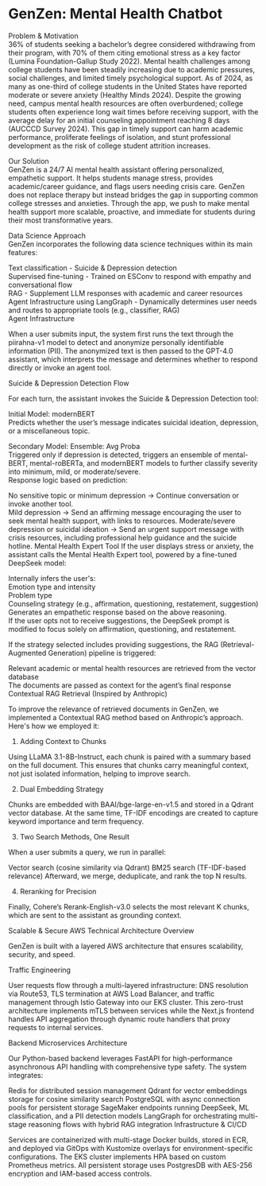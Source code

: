 # GenZen: Mental Health Chatbot

Problem & Motivation     
36% of students seeking a bachelor’s degree considered withdrawing from their program, with 70% of them citing emotional stress as a key factor (Lumina Foundation-Gallup Study 2022). Mental health challenges among college students have been steadily increasing due to academic pressures, social challenges, and limited timely psychological support. As of 2024, as many as one-third of college students in the United States have reported moderate or severe anxiety (Healthy Minds 2024). Despite the growing need, campus mental health resources are often overburdened; college students often experience long wait times before receiving support, with the average delay for an initial counseling appointment reaching 8 days (AUCCCD Survey 2024). This gap in timely support can harm academic performance, proliferate feelings of isolation, and stunt professional development as the risk of college student attrition increases.

Our Solution  
GenZen is a 24/7 AI mental health assistant offering personalized, empathetic support. It helps students manage stress, provides academic/career guidance, and flags users needing crisis care. GenZen does not replace therapy but instead bridges the gap in supporting common college stresses and anxieties. Through the app, we push to make mental health support more scalable, proactive, and immediate for students during their most transformative years. 

Data Science Approach  
GenZen incorporates the following data science techniques within its main features: 

Text classification - Suicide & Depression detection   
Supervised fine-tuning - Trained on ESConv to respond with empathy and conversational flow   
RAG - Supplement LLM responses with academic and career resources   
Agent Infrastructure using LangGraph - Dynamically determines user needs and routes to appropriate tools (e.g., classifier, RAG)   
Agent Infrastructure    


When a user submits input, the system first runs the text through the piirahna-v1 model to detect and anonymize personally identifiable information (PII). The anonymized text is then passed to the GPT-4.0 assistant, which interprets the message and determines whether to respond directly or invoke an agent tool. 

Suicide & Depression Detection Flow  

For each turn, the assistant invokes the Suicide & Depression Detection tool: 

Initial Model: modernBERT  
Predicts whether the user’s message indicates suicidal ideation, depression, or a miscellaneous topic.  

 
Secondary Model: Ensemble: Avg Proba  
Triggered only if depression is detected, triggers an ensemble of mental-BERT, mental-roBERTa, and modernBERT models to further classify severity into minimum, mild, or moderate/severe.  
Response logic based on prediction:  

No sensitive topic or minimum depression → Continue conversation or invoke another tool.  
Mild depression → Send an affirming message encouraging the user to seek mental health support, with links to resources. 
Moderate/severe depression or suicidal ideation → Send an urgent support message with crisis resources, including professional help guidance and the suicide hotline. 
Mental Health Expert Tool
If the user displays stress or anxiety, the assistant calls the Mental Health Expert tool, powered by a fine-tuned DeepSeek model: 

Internally infers the user's:  
Emotion type and intensity  
Problem type  
Counseling strategy (e.g., affirmation, questioning, restatement, suggestion)  
Generates an empathetic response based on the above reasoning.  
If the user opts not to receive suggestions, the DeepSeek prompt is modified to focus solely on affirmation, questioning, and restatement.  

If the strategy selected includes providing suggestions, the RAG (Retrieval-Augmented Generation) pipeline is triggered:  

Relevant academic or mental health resources are retrieved from the vector database  
The documents are passed as context for the agent’s final response  
Contextual RAG Retrieval (Inspired by Anthropic)   


To improve the relevance of retrieved documents in GenZen, we implemented a Contextual RAG method based on Anthropic’s approach. Here's how we employed it:  
 
1. Adding Context to Chunks 

Using LLaMA 3.1-8B-Instruct, each chunk is paired with a summary based on the full document. This ensures that chunks carry meaningful context, not just isolated information, helping to improve search. 

2. Dual Embedding Strategy 

Chunks are embedded with BAAI/bge-large-en-v1.5 and stored in a Qdrant vector database. At the same time, TF-IDF encodings are created to capture keyword importance and term frequency. 

3. Two Search Methods, One Result 

When a user submits a query, we run in parallel: 

Vector search (cosine similarity via Qdrant) 
BM25 search (TF-IDF-based relevance) 
Afterward, we merge, deduplicate, and rank the top N results. 
 
4. Reranking for Precision 
 
Finally, Cohere’s Rerank-English-v3.0 selects the most relevant K chunks, which are sent to the assistant as grounding context. 

 

Scalable & Secure AWS Technical Architecture Overview 

GenZen is built with a layered AWS architecture that ensures scalability, security, and speed. 

Traffic Engineering 

User requests flow through a multi-layered infrastructure: DNS resolution via Route53, TLS termination at AWS Load Balancer, and traffic management through Istio Gateway into our EKS cluster. This zero-trust architecture implements mTLS between services while the Next.js frontend handles API aggregation through dynamic route handlers that proxy requests to internal services. 

Backend Microservices Architecture 
 
Our Python-based backend leverages FastAPI for high-performance asynchronous API handling with comprehensive type safety. The system integrates: 

Redis for distributed session management 
Qdrant for vector embeddings storage for cosine similarity search 
PostgreSQL with async connection pools for persistent storage 
SageMaker endpoints running DeepSeek, ML classification, and a PII detection models 
LangGraph for orchestrating multi-stage reasoning flows with hybrid RAG integration 
Infrastructure & CI/CD 
 
Services are containerized with multi-stage Docker builds, stored in ECR, and deployed via GitOps with Kustomize overlays for environment-specific configurations. The EKS cluster implements HPA based on custom Prometheus metrics. All persistent storage uses PostgresDB with AES-256 encryption and IAM-based access controls. 
